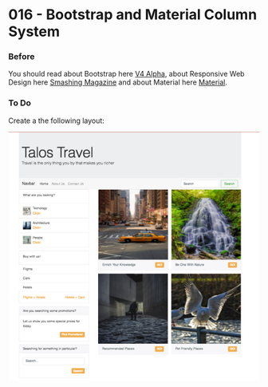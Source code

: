 # 016 - Bootstrap and Material Column System

### Before 
You should read about Bootstrap here [V4 Alpha][2], about Responsive Web Design here [Smashing Magazine][1] and about Material here [Material][3].

### To Do

Create a the following layout:

![alt text](solved/example.jpg)

 [1]: https://www.smashingmagazine.com/2011/01/guidelines-for-responsive-web-design/ 
 [2]: https://v4-alpha.getbootstrap.com/layout/grid/
 [3]: https://material.io/guidelines/layout/responsive-ui.html#


